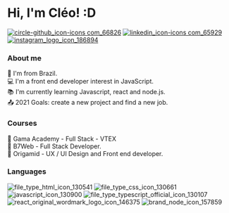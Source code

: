   
# Hi, I'm Cléo! :D

<a href="https://github.com/cleosilva">![circle-github_icon-icons com_66826](https://user-images.githubusercontent.com/82469705/126402377-385434fa-7865-471b-9803-deead7ce5627.png)</a>
<a href="https://www.linkedin.com/in/cleo-silva/">![linkedin_icon-icons com_65929](https://user-images.githubusercontent.com/82469705/126404092-3d71051b-4898-48c7-9e7e-2df3bc66f2a3.png)
</a>
<a href="https://www.instagram.com/cleo.s.faria/">![instagram_logo_icon_186894](https://user-images.githubusercontent.com/82469705/126404353-a56c8c1d-02e3-4d10-82aa-9ed36c5a48fd.png)
</a>

### About me
🏡 I'm from Brazil.</br>
💻 I'm a front end developer interest in JavaScript.</br>
📚 I'm currently learning Javascript, react and node.js.</br>
📤 2021 Goals: create a new project and find a new job. 

### Courses
📖 Gama Academy - Full Stack - VTEX</br>
📖 B7Web - Full Stack Developer.</br>
📖 Origamid - UX / UI Design and Front end developer.

### Languages
![file_type_html_icon_130541](https://user-images.githubusercontent.com/82469705/126480966-33703b46-d67a-4463-9863-cc6d518c168a.png) 
![file_type_css_icon_130661](https://user-images.githubusercontent.com/82469705/126481232-6e64963d-4e63-4a64-9aab-69de29f68687.png)
![javascript_icon_130900](https://user-images.githubusercontent.com/82469705/126481195-97810991-5284-4322-9664-0b99097e9929.png)
![file_type_typescript_official_icon_130107](https://user-images.githubusercontent.com/82469705/126481497-f080ce11-8d7a-4fd2-bdca-b7f5a729221e.png)
![react_original_wordmark_logo_icon_146375](https://user-images.githubusercontent.com/82469705/126481895-14514e03-ee48-4c9f-a940-b28d0939d405.png)
![brand_node_icon_157859](https://user-images.githubusercontent.com/82469705/126481985-4261a97c-8d9c-4ed7-9436-ebfea27883c6.png)






